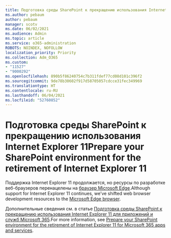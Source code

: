 ```yaml
---
title: Подготовка среды SharePoint к прекращению использования Internet Explorer 11
ms.author: pebaum
author: pebaum
manager: scotv
ms.date: 06/02/2021
ms.audience: Admin
ms.topic: article
ms.service: o365-administration
ROBOTS: NOINDEX, NOFOLLOW
localization_priority: Priority
ms.collection: Adm_O365
ms.custom:
- "11527"
- "9000292"
ms.openlocfilehash: 890b5f86240754c7b311fdef77cd08d101c396f2
ms.sourcegitcommit: 9de78b30602f917d58705057cdcce31fec349969
ms.translationtype: HT
ms.contentlocale: ru-RU
ms.lasthandoff: 06/04/2021
ms.locfileid: "52760852"
---
```

# <a name="prepare-your-sharepoint-environment-for-the-retirement-of-internet-explorer-11"></a><span data-ttu-id="a94cc-102">Подготовка среды SharePoint к прекращению использования Internet Explorer 11</span><span class="sxs-lookup"><span data-stu-id="a94cc-102">Prepare your SharePoint environment for the retirement of Internet Explorer 11</span></span>

<span data-ttu-id="a94cc-103">Поддержка Internet Explorer 11 продолжается, но ресурсы по разработке веб-браузеров перенацелены на [браузер Microsoft Edge](https://www.microsoft.com/edge/business).</span><span class="sxs-lookup"><span data-stu-id="a94cc-103">Although support for Internet Explorer 11 continues, we’ve shifted web browser development resources to the [Microsoft Edge browser](https://www.microsoft.com/edge/business).</span></span> 

<span data-ttu-id="a94cc-104">Дополнительные сведения см. в статье [Подготовка среды SharePoint к прекращению использования Internet Explorer 11 для приложений и служб Microsoft 365](/sharepoint/prepare-ie11).</span><span class="sxs-lookup"><span data-stu-id="a94cc-104">For more information, see [Prepare your SharePoint environment for the retirement of Internet Explorer 11 for Microsoft 365 apps and services](/sharepoint/prepare-ie11).</span></span>

